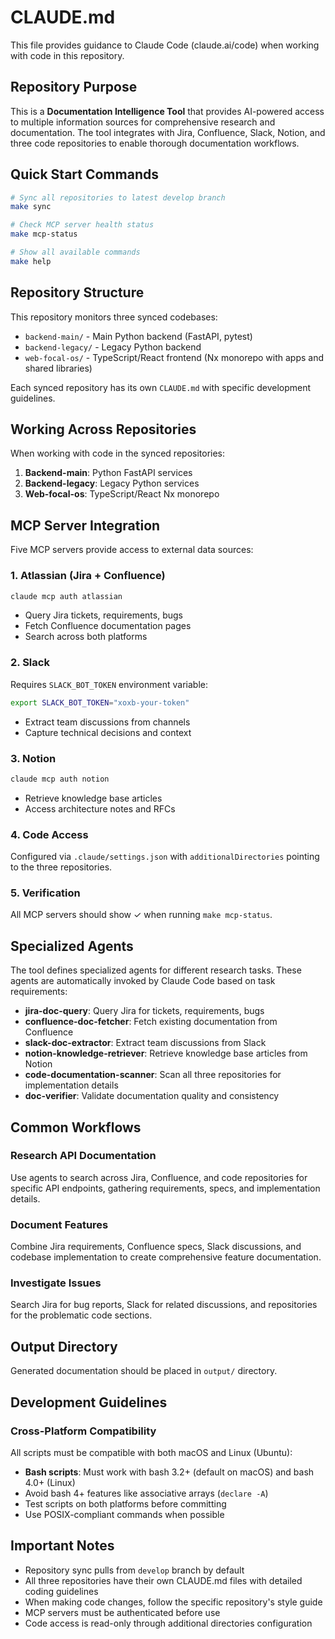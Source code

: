 # CLAUDE.md

This file provides guidance to Claude Code (claude.ai/code) when working with code in this repository.

## Repository Purpose

This is a **Documentation Intelligence Tool** that provides AI-powered access to multiple information sources for
comprehensive research and documentation. The tool integrates with Jira, Confluence, Slack, Notion, and three code
repositories to enable thorough documentation workflows.

## Quick Start Commands

```bash
# Sync all repositories to latest develop branch
make sync

# Check MCP server health status
make mcp-status

# Show all available commands
make help
```

## Repository Structure

This repository monitors three synced codebases:

- `backend-main/` - Main Python backend (FastAPI, pytest)
- `backend-legacy/` - Legacy Python backend
- `web-focal-os/` - TypeScript/React frontend (Nx monorepo with apps and shared libraries)

Each synced repository has its own `CLAUDE.md` with specific development guidelines.

## Working Across Repositories

When working with code in the synced repositories:

1. **Backend-main**: Python FastAPI services
2. **Backend-legacy**: Legacy Python services
3. **Web-focal-os**: TypeScript/React Nx monorepo

## MCP Server Integration

Five MCP servers provide access to external data sources:

### 1. Atlassian (Jira + Confluence)

```bash
claude mcp auth atlassian
```

- Query Jira tickets, requirements, bugs
- Fetch Confluence documentation pages
- Search across both platforms

### 2. Slack

Requires `SLACK_BOT_TOKEN` environment variable:

```bash
export SLACK_BOT_TOKEN="xoxb-your-token"
```

- Extract team discussions from channels
- Capture technical decisions and context

### 3. Notion

```bash
claude mcp auth notion
```

- Retrieve knowledge base articles
- Access architecture notes and RFCs

### 4. Code Access

Configured via `.claude/settings.json` with `additionalDirectories` pointing to the three repositories.

### 5. Verification

All MCP servers should show ✓ when running `make mcp-status`.

## Specialized Agents

The tool defines specialized agents for different research tasks. These agents are automatically invoked by Claude Code
based on task requirements:

- **jira-doc-query**: Query Jira for tickets, requirements, bugs
- **confluence-doc-fetcher**: Fetch existing documentation from Confluence
- **slack-doc-extractor**: Extract team discussions from Slack
- **notion-knowledge-retriever**: Retrieve knowledge base articles from Notion
- **code-documentation-scanner**: Scan all three repositories for implementation details
- **doc-verifier**: Validate documentation quality and consistency

## Common Workflows

### Research API Documentation

Use agents to search across Jira, Confluence, and code repositories for specific API endpoints, gathering requirements,
specs, and implementation details.

### Document Features

Combine Jira requirements, Confluence specs, Slack discussions, and codebase implementation to create comprehensive
feature documentation.

### Investigate Issues

Search Jira for bug reports, Slack for related discussions, and repositories for the problematic code sections.

## Output Directory

Generated documentation should be placed in `output/` directory.

## Development Guidelines

### Cross-Platform Compatibility

All scripts must be compatible with both macOS and Linux (Ubuntu):

- **Bash scripts**: Must work with bash 3.2+ (default on macOS) and bash 4.0+ (Linux)
- Avoid bash 4+ features like associative arrays (`declare -A`)
- Test scripts on both platforms before committing
- Use POSIX-compliant commands when possible

## Important Notes

- Repository sync pulls from `develop` branch by default
- All three repositories have their own CLAUDE.md files with detailed coding guidelines
- When making code changes, follow the specific repository's style guide
- MCP servers must be authenticated before use
- Code access is read-only through additional directories configuration